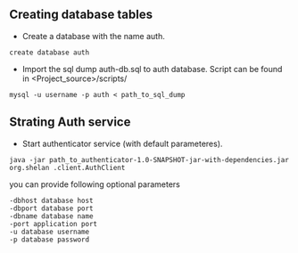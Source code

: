 
## Creating database tables

* Create a database with the name auth. 

`create database auth`

* Import the sql dump auth-db.sql to auth database. Script can be found in <Project_source>/scripts/

`mysql -u username -p auth < path_to_sql_dump`

## Strating Auth service

* Start authenticator service (with default parameteres). 

`java -jar path_to_authenticator-1.0-SNAPSHOT-jar-with-dependencies.jar org.shelan
.client.AuthClient`

you can provide following optional parameters

```
-dbhost database host
-dbport database port
-dbname database name
-port application port
-u database username
-p database password
```
